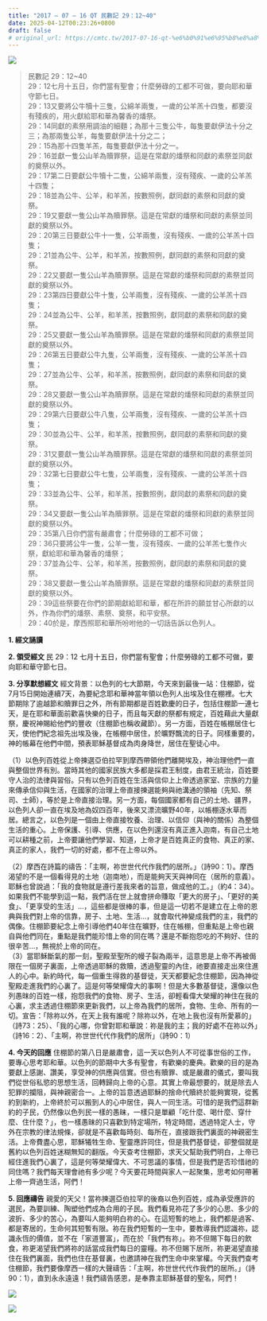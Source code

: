 ```yaml
---
title: "2017 – 07 – 16 QT 民數記 29：12~40"
date: 2025-04-12T00:23:26+0800
draft: false
# original_url: https://cmtc.tw/2017-07-16-qt-%e6%b0%91%e6%95%b8%e8%a8%98-29%ef%bc%9a1240
---
```


![](/images/qt.jpg)
> 民數記 29：12\~40  
> 29：12七月十五日，你們當有聖會；什麼勞碌的工都不可做，要向耶和華守節七日。  
> 29：13又要將公牛犢十三隻，公綿羊兩隻，一歲的公羊羔十四隻，都要沒有殘疾的，用火獻給耶和華為馨香的燔祭。  
> 29：14同獻的素祭用調油的細麵；為那十三隻公牛，每隻要獻伊法十分之三；為那兩隻公羊，每隻要獻伊法十分之二；  
> 29：15為那十四隻羊羔，每隻要獻伊法十分之一。  
> 29：16並獻一隻公山羊為贖罪祭，這是在常獻的燔祭和同獻的素祭並同獻的奠祭以外。  
> 29：17第二日要獻公牛犢十二隻，公綿羊兩隻，沒有殘疾、一歲的公羊羔十四隻；  
> 29：18並為公牛、公羊，和羊羔，按數照例，獻同獻的素祭和同獻的奠祭。  
> 29：19又要獻一隻公山羊為贖罪祭。這是在常獻的燔祭和同獻的素祭並同獻的奠祭以外。  
> 29：20第三日要獻公牛十一隻，公羊兩隻，沒有殘疾、一歲的公羊羔十四隻；  
> 29：21並為公牛、公羊，和羊羔，按數照例，獻同獻的素祭和同獻的奠祭。  
> 29：22又要獻一隻公山羊為贖罪祭。這是在常獻的燔祭和同獻的素祭並同獻的奠祭以外。  
> 29：23第四日要獻公牛十隻，公羊兩隻，沒有殘疾、一歲的公羊羔十四隻；  
> 29：24並為公牛、公羊，和羊羔，按數照例，獻同獻的素祭和同獻的奠祭。  
> 29：25又要獻一隻公山羊為贖罪祭。這是在常獻的燔祭和同獻的素祭並同獻的奠祭以外。  
> 29：26第五日要獻公牛九隻，公羊兩隻，沒有殘疾、一歲的公羊羔十四隻；  
> 29：27並為公牛、公羊，和羊羔，按數照例，獻同獻的素祭和同獻的奠祭。  
> 29：28又要獻一隻公山羊為贖罪祭。這是在常獻的燔祭和同獻的素祭並同獻的奠祭以外。  
> 29：29第六日要獻公牛八隻，公羊兩隻，沒有殘疾、一歲的公羊羔十四隻；  
> 29：30並為公牛、公羊，和羊羔，按數照例，獻同獻的素祭和同獻的奠祭。  
> 29：31又要獻一隻公山羊為贖罪祭。這是在常獻的燔祭和同獻的素祭並同獻的奠祭以外。  
> 29：32第七日要獻公牛七隻，公羊兩隻，沒有殘疾、一歲的公羊羔十四隻；  
> 29：33並為公牛、公羊，和羊羔，按數照例，獻同獻的素祭和同獻的奠祭。  
> 29：34又要獻一隻公山羊為贖罪祭。這是在常獻的燔祭和同獻的素祭並同獻的奠祭以外。  
> 29：35第八日你們當有嚴肅會；什麼勞碌的工都不可做；  
> 29：36只要將公牛一隻，公羊一隻，沒有殘疾、一歲的公羊羔七隻作火祭，獻給耶和華為馨香的燔祭；  
> 29：37並為公牛、公羊，和羊羔，按數照例，獻同獻的素祭和同獻的奠祭。  
> 29：38又要獻一隻公山羊為贖罪祭。這是在常獻的燔祭和同獻的素祭並同獻的奠祭以外。  
> 29：39這些祭要在你們的節期獻給耶和華，都在所許的願並甘心所獻的以外，作為你們的燔祭、素祭、奠祭，和平安祭。  
> 29：40於是，摩西照耶和華所吩咐他的一切話告訴以色列人。

**1. 經文誦讀**

**2. 領受經文**
民 29：12 七月十五日，你們當有聖會；什麼勞碌的工都不可做，要向耶和華守節七日。

**3. 分享默想經文**
經文背景：以色列的七大節期，今天來到最後一站：住棚節，從7月15日開始連續7天，為要紀念耶和華神當年領以色列人出埃及住在棚裡。七大節期除了逾越節和贖罪日之外，所有節期都是百姓歡慶的日子，包括住棚節一連七天，是在耶和華面前歡喜快樂的日子，而且每天獻的祭都有規定，百姓藉此大量獻祭，慶祝神賜給他們的豐收（住棚節也稱收藏節）。另一方面，百姓在帳棚居住七天，使他們紀念祖先出埃及後，在帳棚中居住，於曠野飄流的日子。同樣重要的，神的帳幕在他們中間，預表耶穌基督成為肉身降世，居住在聖徒心中。

（1）以色列百姓從上帝揀選亞伯拉罕到摩西帶領他們離開埃及，神治理他們一直與整個世界有別。當時其他的國家民族大多都是採君王制度，由君王統治，百姓要守人治的法律與習俗。只有以色列百姓在生活與信仰上上帝透過家室、宗族的力量來傳承信仰與生活，在國家的治理上帝直接揀選能夠與祂溝通的領袖（先知、祭司、士師），等於是上帝直接治理。另一方面，每個國家都有自己的土地、疆界，以色列人卻一直在埃及地為奴四百年，後來又漂流曠野40年，以帳棚逐水草而居。總言之，以色列是一個由上帝直接牧養、治理、以信仰（與神的關係）為整個生活的重心。上帝保護、引導、供應，在以色列還沒有真正進入迦南，有自己土地可以耕種之前，上帝要讓他們學習、知道，上帝才是百姓真正的食物、真正的家、真正的家人，我們一切的好處，都不在上帝以外。

（2）摩西在詩篇的禱告：「主啊，祢世世代代作我們的居所。」（詩90：1）。摩西渴望的不是一個看得見的土地（迦南地），而是能夠天天與神同在（居所的意義）。耶穌也曾說過：「我的食物就是遵行差我來者的旨意，做成他的工。」（約4：34）。如果我們不能學到這一點，我們活在世上就會拼命賺取「更大的房子」、「更好的美食」、「更享受的生活」…，這些都是很棒的事，但是這一切若不是建立在上帝的恩典與我們對上帝的信靠，房子、土地、生活…，就會取代神變成我們的主，我們的偶像。住棚節要紀念上帝引導他們40年住在曠野，住在帳棚，但重點是上帝也親自與他們同在，重點是我們能珍惜上帝的同在嗎？還是不斷抱怨吃的不夠好、住的很辛苦…，無視於上帝的同在。  
（3）當耶穌斷氣的那一刻，聖殿至聖所的幔子裂為兩半，這意思是上帝不再被侷限在一個房子裏面，上帝透過耶穌的救贖，透過聖靈的內住，祂要直接走出來住進人的心中。新約時代，每一個重生得救的基督徒，天天都要紀念住棚節，因為神從聖殿走進我們的心裏了。這是何等榮耀偉大的事啊！但是大多數基督徒，還像以色列愚昩的百姓一樣，抱怨我們的食物、房子、生活，卻輕看偉大榮耀的神住在我的心裏，求主透過住棚節來更新我們，以上帝為我們的居所，食物、生命、所有的一切。宣告：「除祢以外，在天上我有誰呢？除祢以外，在地上我也沒有所愛慕的」（詩73：25）、「我的心哪，你曾對耶和華說：祢是我的主；我的好處不在祢以外」（詩16：2）、「主啊，祢世世代代作我們的居所」（詩90：1）

**4. 今天的回應**
住棚節的第八日是嚴肅會，這一天以色列人不可從事世俗的工作，要專心思考耶和華。以色列的節期中大多有聖會，有歡樂的慶典。歡樂的目的是為要獻上感謝、讚美，享受神的供應與信實。但也有贖罪、或是嚴肅的儀式，要叫我們從世俗私慾的思想生活，回轉歸向上帝的心意。其實上帝最想要的，就是除去人犯罪的攔阻，與神親密合一。上帝的旨意透過耶穌的捨命代贖終於能夠實現，從舊約到新約，上帝終於可以搬到人的心中居住，與人一同生活。可惜的是我們這群新約的子民，仍然像以色列民一樣的愚昧，一樣只是單顧「吃什麼、喝什麼、穿什麼、住什麼？」，也一樣愚昧的只喜歡到特定場所，特定時間，透過特定人士，守外在宗教的律法規條，卻就是不喜歡每時刻、每所在，直接跟我們裏面的神親密生活。上帝費盡心思，耶穌犧牲生命、聖靈應許同住，但是我們基督徒，卻整個就是舊約以色列百姓迷糊無知的翻版。今天查考住棚節，求天父幫助我們明白，上帝已經住進我們心裏了，這是何等榮耀偉大、不可思議的事情，但是我們是否珍惜祂的同住嗎？我們每天理會祂有多少呢？今天要花時間與家人一起聚集，思考如何帶著上帝一齊過生活，阿們！

**5. 回應禱告**
親愛的天父！當祢揀選亞伯拉罕的後裔以色列百姓，成為承受應許的選民，為要訓練、陶塑他們成為合用的子民。我們看見祢花了多少的心思、多少的波折、多少的苦心，為要叫人能夠明白祢的心。在這短暫的地上，我們都是過客、都是寄居的，生命何其短暫有限。祢在我們短暫的一生中，要教導我們認識祢，認識永恆的價值，並不在「家道豐富」，而在於「我們有祢」。祢不但賜下每日的飲食，祢更渴望我們將祢的話當成我們每日的靈糧。祢不但賜下居所，祢更渴望直接住在我們裏面，我們也住在基督裏，也邀請神在我們生命中來掌權。今天我們查考住棚節，我們要像摩西一樣的大聲禱告：「主啊，祢世世代代作我們的居所。」（詩90：1），直到永永遠遠！我們禱告感恩，是奉靠主耶穌基督的聖名，阿們！

![](/images/16.jpg)

![](/images/17.jpg)
